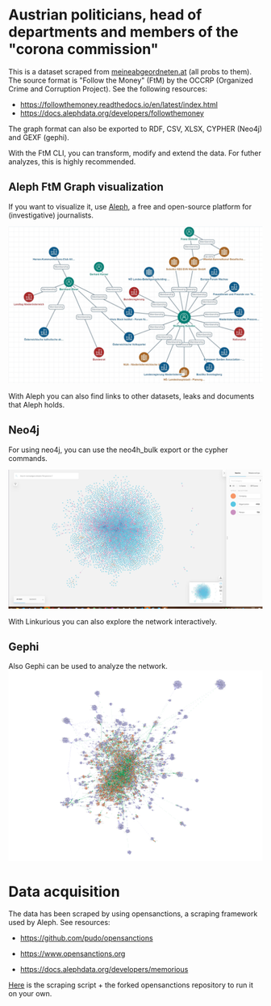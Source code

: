 # Austrian politicians, head of departments and members of the "corona commission"

This is a dataset scraped from [meineabgeordneten.at](http://meineabgeordenten.at) (all probs to them). The source format is "Follow the Money" (FtM) by the OCCRP (Organized Crime and Corruption Project). See the following resources:

- https://followthemoney.readthedocs.io/en/latest/index.html
- https://docs.alephdata.org/developers/followthemoney

The graph format can also be exported to RDF, CSV, XLSX, CYPHER (Neo4j) and GEXF (gephi).

With the FtM CLI, you can transform, modify and extend the data. For futher analyzes, this is highly recommended.

## Aleph FtM Graph visualization
If you want to visualize it, use [Aleph](https://aleph.occrp.org), a free and open-source platform for (investigative) journalists.

![networkOfPower](img/politicians_ftm.JPG)

With Aleph you can also find links to other datasets, leaks and documents that Aleph holds.

## Neo4j
For using neo4j, you can use the neo4h_bulk export or the cypher commands.  

![networkOfPower](img/neo4j.JPG)

With Linkurious you can also explore the network interactively.

## Gephi
Also Gephi can be used to analyze the network.
![networkOfPower](img/gephi.png)

# Data acquisition 

The data has been scraped by using opensanctions, a scraping framework used by Aleph. See resources:

- https://github.com/pudo/opensanctions

- https://www.opensanctions.org

- https://docs.alephdata.org/developers/memorious

[Here](https://github.com/PeterWalchhofer/opensanctions) is the scraping script + the forked opensanctions repository to run it on your own.
